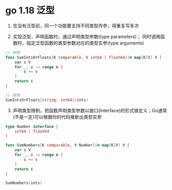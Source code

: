 # go 1.18 泛型

1. 在没有泛型前，同一个功能要支持不同类型传参，得重复写多次


2. 实现泛型，声明函数时，通过声明类型参数(type parameters)；
同时调用函数时，指定泛型函数的类型参数对应的类型实参(type arguments)
```go
// 申明
func SumIntsOrFloats[K comparable, V int64 | float64](m map[K]V) V {
    var s V
    for _, v := range m {
        s += v
    }
    return s
}

// 调用
SumIntsOrFloats[string, int64](ints)
```

3. 声明类型限制，把函数声明类型参数以接口(interface)的形式做定义；Go通常(不是一定)可以根据你的代码推断出类型实参
```go
type Number interface {
	int64 | float64
}

func SumNumbers[K comparable, V Number](m map[K]V) V {
    var s V
    for _, v := range m {
        s += v
    }
    return s
}

SumNumbers(ints)
```